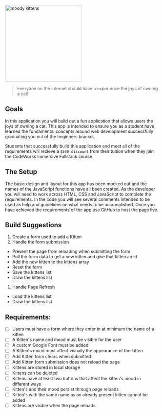 <div class="text-center">
	<img src="https://codeworks.blob.core.windows.net/public/assets/img/projects/moody-logo.png" alt="moody kittens" height="250">
</div>

> Everyone on the internet should have a experience the joys of owning a cat!

## Goals

In this application you will build out a fun application that allows users the joys of owning a cat. This app is intended to ensure you as a student have learned the fundamental concepts around web development successfully graduating you out of the beginners bracket.

Students that successfully build this application and meet all of the requirements will recieve a `$500 discount` from their tuition when they join the CodeWorks Immersive Fullstack course.

## The Setup

The basic design and layout for this app has been mocked out and the names of the JavaScript functions have all been created. As the developer you will need to work across HTML, CSS and JavaScript to complete the requirements. In the code you will see several comments intended to be used as help and guidelines on what needs to be accomplished. Once you have achieved the requirements of the app use GitHub to host the page live.

## Build Suggestions

1. Create a form used to add a Kitten
1. Handle the form submission

- Prevent the page from reloading when submitting the form
- Pull the form data to get a new kitten and give that kitten an id
- Add the new kitten to the kittens array
- Reset the form
- Save the kittens list
- Draw the kittens list

1. Handle Page Refresh

- Load the kittens list
- Draw the kittens list

## Requirements:

- [ ] Users must have a form where they enter in at minimum the name of a kitten
- [ ] A Kitten's name and mood must be visible for the user
- [ ] A custom Google Font must be added
- [ ] A Kitten's mood must affect visually the appearance of the kitten
- [ ] Add Kitten form clears when submitted
- [ ] Add Kitten form submission does not reload the page
- [ ] Kittens are stored in local storage
- [ ] Kittens can be deleted
- [ ] Kittens have at least two buttons that affect the kitten's mood in different ways
- [ ] Kitten's and their mood persist through page reloads
- [ ] Kitten's with the same name as an already present kitten cannot be added
- [ ] Kittens are visible when the page reloads
